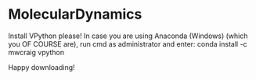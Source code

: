 # MolecularDynamics
Install VPython please!
In case you are using Anaconda (Windows) (which you OF COURSE are), run cmd as administrator and enter: conda install -c mwcraig vpython

Happy downloading!